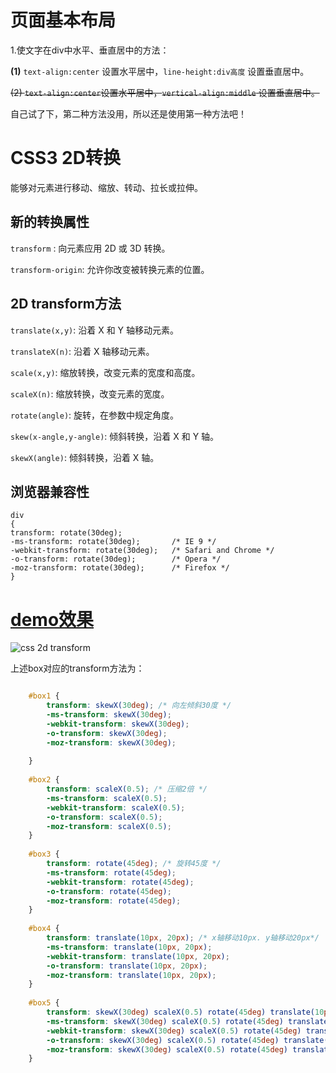 # 页面基本布局 #

1.使文字在div中水平、垂直居中的方法：

**(1)**  `text-align:center` 设置水平居中，`line-height:div高度` 设置垂直居中。

<del>(2) `text-align:center`设置水平居中，`vertical-align:middle` 设置垂直居中。</del>

自己试了下，第二种方法没用，所以还是使用第一种方法吧！

# CSS3 2D转换 #

能够对元素进行移动、缩放、转动、拉长或拉伸。

## 新的转换属性 ##

`transform` : 向元素应用 2D 或 3D 转换。

`transform-origin`: 允许你改变被转换元素的位置。

## 2D transform方法 ##

`translate(x,y)`: 沿着 X 和 Y 轴移动元素。

`translateX(n)`: 沿着 X 轴移动元素。

`scale(x,y)`: 缩放转换，改变元素的宽度和高度。

`scaleX(n)`: 缩放转换，改变元素的宽度。

`rotate(angle)`: 旋转，在参数中规定角度。

`skew(x-angle,y-angle)`: 倾斜转换，沿着 X 和 Y 轴。

`skewX(angle)`: 倾斜转换，沿着 X 轴。

## 浏览器兼容性 ##

	div
	{
	transform: rotate(30deg);
	-ms-transform: rotate(30deg);		/* IE 9 */
	-webkit-transform: rotate(30deg);	/* Safari and Chrome */
	-o-transform: rotate(30deg);		/* Opera */
	-moz-transform: rotate(30deg);		/* Firefox */
	}


# [demo效果](http://shirley5li.me/IFE-2018-CSS/css_transform/index.html) #

![css 2d transform](https://githubblogbucket1-1258277786.cos.ap-shanghai.myqcloud.com/IFE-2018-CSS/css%202d%20transform.png)

上述box对应的transform方法为：

``` css

	#box1 {
	    transform: skewX(30deg); /* 向左倾斜30度 */
	    -ms-transform: skewX(30deg);
	    -webkit-transform: skewX(30deg);
	    -o-transform: skewX(30deg);
	    -moz-transform: skewX(30deg);
	
	}
	
	#box2 {
	    transform: scaleX(0.5); /* 压缩2倍 */
	    -ms-transform: scaleX(0.5);
	    -webkit-transform: scaleX(0.5);
	    -o-transform: scaleX(0.5);
	    -moz-transform: scaleX(0.5);
	}
	
	#box3 {
	    transform: rotate(45deg); /* 旋转45度 */
	    -ms-transform: rotate(45deg);
	    -webkit-transform: rotate(45deg);
	    -o-transform: rotate(45deg);
	    -moz-transform: rotate(45deg);
	}
	
	#box4 {
	    transform: translate(10px, 20px); /* x轴移动10px. y轴移动20px*/
	    -ms-transform: translate(10px, 20px);
	    -webkit-transform: translate(10px, 20px);
	    -o-transform: translate(10px, 20px);
	    -moz-transform: translate(10px, 20px);
	}
	
	#box5 {
	    transform: skewX(30deg) scaleX(0.5) rotate(45deg) translate(10px, 20px); /* 同时具备上述特点*/
	    -ms-transform: skewX(30deg) scaleX(0.5) rotate(45deg) translate(10px, 20px);
	    -webkit-transform: skewX(30deg) scaleX(0.5) rotate(45deg) translate(10px, 20px);
	    -o-transform: skewX(30deg) scaleX(0.5) rotate(45deg) translate(10px, 20px);
	    -moz-transform: skewX(30deg) scaleX(0.5) rotate(45deg) translate(10px, 20px);
	}
```